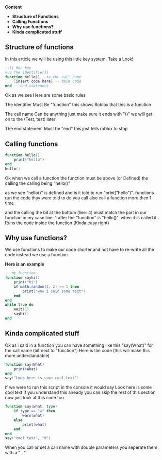  **Content**

* **Structure of Functions** <br>
* **Calling Functions** <br>
* **Why use functions?** <br>
* **Kinda complicated stuff** <br>



## Structure of functions
In this article we will be using this little key system. Take a Look!
```lua
--[[ Our key
vvv The identifier]]
function hello() --<< the call name
    [insert code here] -- main code
end -- end statement
```
Ok as we see Here are some basic rules <br>

The identifier Must Be "function" this shows Roblox that this is a function <br>

The call name Can be anything just make sure it ends with "()" we will get on to the (Test, test) later  <br>

The end statement Must be "end" this just tells roblox to stop <br>

## **Calling functions**
```lua
function hello()
    print("hello")
end
hello()
```
Ok when we call a function the function must be above (or Defined) the calling the calling being "hello()" 

as we see "hello()" is defined and is it told to run "print("hello")".  functions run the code thay were told to do you call also call a function more then 1 time 

and the calling the bit at the bottom (line: 4) must match the part in our function in my case line: 1 after the "function" is "hello()". when it is called it Runs the code inside the function (Kinda easy right)

## **Why use functions?**
We use functions to make our code shorter and not have to re-write all the code instead we use a function

**Here is an example**
```lua
-- my function
function sayhi()
    print("hi")
    if math.random(1, 2) == 1 then
        print("wow i said some text")
    end
end
while true do
    wait(1)
    sayhi()
end
```


## **Kinda complicated stuff**
Ok as i said in a function you can have something like this "say(What)" for the call name (bit next to "function") Here is the code (this will make this more understandable)
```lua
function say(What)
    print(What)
end
say("Look here is some cool text")
```
If we were to run this script in the console it would say   Look here is some cool text    If you understand this already you can skip the rest of this section now just look at this code too
```lua
function say(what, type)
    if type == "w" then
        warn(what)
    else
        print(what)
    end
end
say("cool text", "W")
```
When you call or set a call name with double parameters you seperate them with a " , " 

